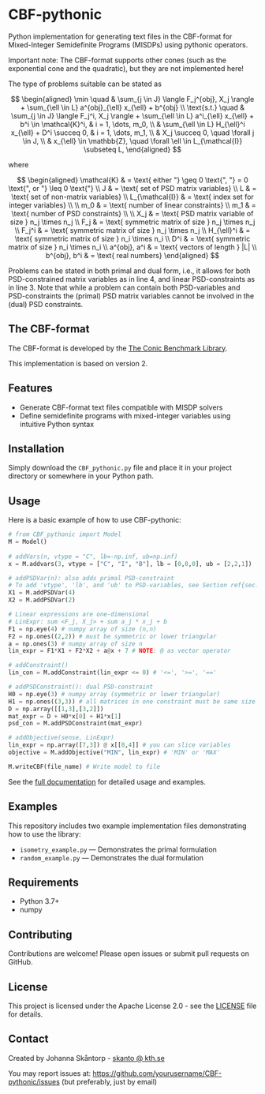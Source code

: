 # CBF-pythonic
Python implementation for generating text files in the CBF-format for Mixed-Integer Semidefinite Programs (MISDPs) using pythonic operators.

Important note: The CBF-format supports other cones (such as the exponential cone and the quadratic), but they are not implemented here!

The type of problems suitable can be stated as 

$$
\begin{aligned}
    \min \quad & \sum_{j \in J} \langle F_j^{obj}, X_j \rangle + \sum_{\ell \in L} a^{obj}_{\ell} x_{\ell} + b^{obj} \\
    \text{s.t.} \quad & \sum_{j \in J} \langle F_j^i, X_j \rangle + \sum_{\ell \in L} a^i_{\ell} x_{\ell} + b^i \in \mathcal{K}^i, & i = 1, \dots, m_0, \\
    & \sum_{\ell \in L} H_{\ell}^i x_{\ell} + D^i \succeq 0, & i = 1, \dots, m_1, \\
    & X_j \succeq 0, \quad \forall j \in J, \\
    & x_{\ell} \in \mathbb{Z}, \quad \forall \ell \in L_{\mathcal{I}} \subseteq L,
\end{aligned}
$$

where

$$
\begin{aligned}
     \mathcal{K} & = \text{ either "} \geq 0 \text{", "} = 0 \text{", or "} \leq 0 \text{"} \\
     J & = \text{ set of PSD matrix variables} \\
     L & = \text{ set of non-matrix variables} \\
     L_{\mathcal{I}} & = \text{ index set for integer variables} \\
     \\
     m_0 & = \text{ number of linear constraints} \\
     m_1 & = \text{ number of PSD constraints} \\
     \\
     X_j & = \text{ PSD matrix variable of size } n_j \times n_j \\
     F_j & = \text{ symmetric matrix of size } n_j \times n_j \\
     F_j^i & = \text{ symmetric matrix of size } n_j \times n_j \\
     H_{\ell}^i & = \text{ symmetric matrix of size } n_i \times n_i \\
     D^i & = \text{ symmetric matrix of size } n_i \times n_i \\
     a^{obj}, a^i & = \text{ vectors of length } |L| \\
     b^{obj}, b^i & = \text{ real numbers}
\end{aligned}
$$

Problems can be stated in both primal and dual form, i.e., it allows for both PSD-constrained matrix variables as in line 4, and linear PSD-constraints as in line 3. Note that while a problem can contain both PSD-variables and PSD-constraints the (primal) PSD matrix variables cannot be involved in the (dual) PSD constraints.

## The CBF-format
The CBF-format is developed by the [The Conic Benchmark Library](https://cblib.zib.de/). 

This implementation is based on version 2.

## Features

- Generate CBF-format text files compatible with MISDP solvers
- Define semidefinite programs with mixed-integer variables using intuitive Python syntax

## Installation

Simply download the `CBF_pythonic.py` file and place it in your project directory or somewhere in your Python path.

## Usage

Here is a basic example of how to use CBF-pythonic:

```python
# from CBF_pythonic import Model 
M = Model()  
 
# addVars(n, vtype = "C", lb=-np.inf, ub=np.inf)  
x = M.addvars(3, vtype = ["C", "I", "B"], lb = [0,0,0], ub = [2,2,1]) 

# addPSDVar(n): also adds primal PSD-constraint
# To add 'vtype', 'lb', and 'ub' to PSD-variables, see Section ref{sec: addpsdvar} 
X1 = M.addPSDVar(4) 
X2 = M.addPSDVar(2) 

# Linear expressions are one-dimensional 
# LinExpr: sum <F_j, X_j> + sum a_j * x_j + b 
F1 = np.eye(4) # numpy array of size (n,n) 
F2 = np.ones((2,2)) # must be symmetric or lower triangular 
a = np.ones(3) # numpy array of size n 
lin_expr = F1*X1 + F2*X2 + a@x + 7 # NOTE: @ as vector operator 

# addConstraint() 
lin_con = M.addConstraint(lin_expr <= 0) # '<=', '>=', '==' 

# addPSDConstraint(): dual PSD-constraint 
H0 = np.eye(3) # numpy array (symmetric or lower triangular) 
H1 = np.ones((3,3)) # all matrices in one constraint must be same size 
D = np.array([[1,3],[3,2]]) 
mat_expr = D + H0*x[0] + H1*x[1] 
psd_con = M.addPSDConstraint(mat_expr) 

# addObjective(sense, LinExpr) 
lin_expr = np.array([7,3]) @ x[[0,4]] # you can slice variables 
objective = M.addObjective("MIN", lin_expr) # 'MIN' or 'MAX' 

M.writeCBF(file_name) # Write model to file 
```

See the [full documentation](./CBF_documentation.pdf) for detailed usage and examples.

## Examples

This repository includes two example implementation files demonstrating how to use the library:

- `isometry_example.py` — Demonstrates the primal formulation
- `random_example.py` — Demonstrates the dual formulation

## Requirements

- Python 3.7+
- numpy

## Contributing

Contributions are welcome! Please open issues or submit pull requests on GitHub.

## License

This project is licensed under the Apache License 2.0 - see the [LICENSE](LICENSE) file for details.

## Contact

Created by Johanna Skåntorp - [skanto @ kth.se](mailto:skanto@kth.se)

You may report issues at: https://github.com/yourusername/CBF-pythonic/issues (but preferably, just by email)
